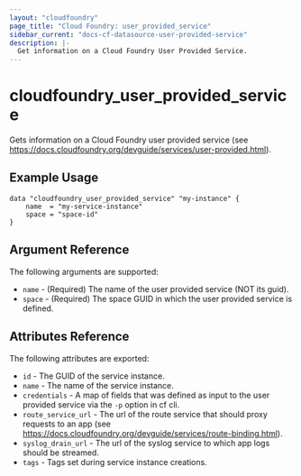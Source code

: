 ```yaml
---
layout: "cloudfoundry"
page_title: "Cloud Foundry: user_provided_service"
sidebar_current: "docs-cf-datasource-user-provided-service"
description: |-
  Get information on a Cloud Foundry User Provided Service.
---
```


# cloudfoundry\_user\_provided\_service

Gets information on a Cloud Foundry user provided service (see https://docs.cloudfoundry.org/devguide/services/user-provided.html).

## Example Usage

```hcl
data "cloudfoundry_user_provided_service" "my-instance" {
    name  = "my-service-instance"
    space = "space-id"
}
```

## Argument Reference

The following arguments are supported:

* `name` - (Required) The name of the user provided service (NOT its guid).
* `space` - (Required) The space GUID in which the user provided service is defined.

## Attributes Reference

The following attributes are exported:

* `id` - The GUID of the service instance.
* `name` - The name of the service instance.
* `credentials` - A map of fields that was defined as input to the user provided service via the `-p` option in cf cli.
* `route_service_url` - The url of the route service that should proxy requests to an app (see https://docs.cloudfoundry.org/devguide/services/route-binding.html).
* `syslog_drain_url` - The url of the syslog service to which app logs should be streamed.
* `tags` - Tags set during service instance creations.
